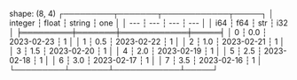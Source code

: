 shape: (8, 4)
┌─────────┬───────┬────────────┬─────┐
│ integer ┆ float ┆ string     ┆ one │
│ ---     ┆ ---   ┆ ---        ┆ --- │
│ i64     ┆ f64   ┆ str        ┆ i32 │
╞═════════╪═══════╪════════════╪═════╡
│ 0       ┆ 0.0   ┆ 2023-02-23 ┆ 1   │
│ 1       ┆ 0.5   ┆ 2023-02-22 ┆ 1   │
│ 2       ┆ 1.0   ┆ 2023-02-21 ┆ 1   │
│ 3       ┆ 1.5   ┆ 2023-02-20 ┆ 1   │
│ 4       ┆ 2.0   ┆ 2023-02-19 ┆ 1   │
│ 5       ┆ 2.5   ┆ 2023-02-18 ┆ 1   │
│ 6       ┆ 3.0   ┆ 2023-02-17 ┆ 1   │
│ 7       ┆ 3.5   ┆ 2023-02-16 ┆ 1   │
└─────────┴───────┴────────────┴─────┘